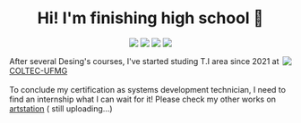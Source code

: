 <!--
**arturgonzaga320/arturgonzaga320** is a ✨ _special_ ✨ repository because its `README.md` (this file) appears on your GitHub profile.
-->

<h1 align="center">
  Hi! I'm finishing high school 😬
</h1>

<!-- 
When you up more thing, this will let to be a commentary
and 
-->
  
<div align="center">
  <img src="https://img.shields.io/badge/Adobe%20Photoshop-31A8FF?style=for-the-badge&logo=Adobe%20Photoshop&logoColor=black" />
  <img src="https://img.shields.io/badge/Adobe%20Illustrator-FF9A00?style=for-the-badge&logo=adobe%20illustrator&logoColor=white" />
  <img src="https://img.shields.io/badge/Adobe%20after%20affects-CF96FD?style=for-the-badge&logo=Adobe%20after%20effects&logoColor=393665" />
  <img src="https://img.shields.io/badge/Adobe%20Premiere%20Pro-9999FF?style=for-the-badge&logo=Adobe%20Premiere%20Pro&logoColor=white" />
  <p></p>
</div>
  
<p> 
  <img align="right" src ="https://github-readme-stats.vercel.app/api/top-langs/?username=arturgonzaga320" /> 
  <p>
    After several Desing's courses, I've started studing T.I area since 2021 at <a href="http://www.coltec.ufmg.br/coltec-ufmg/">COLTEC-UFMG</a> <br /><br />
    To conclude my certification as systems development technician, I need to find an internship what I can wait for it! Please check my other works on
    <a href="https://www.artstation.com/arturgonzaga">artstation</a> ( still uploading...) <h1 />
   
  </p>
</p>
